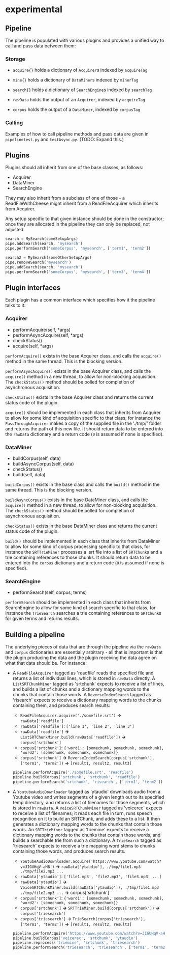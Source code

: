 # experimental

## Pipeline

The pipeline is populated with various plugins and provides a unified way to call and pass data between them:

### Storage
* `acquire{}` holds a dictionary of `Acquirer`s indexed by `acquireTag`
* `mine{}` holds a dictionary of `DataMiner`s indexed by `minerTag`
* `search{}` holds a dictionary of `SearchEngine`s indexed by `searchTag`

* `rawData` holds the output of an `Acquirer`, indexed by `acquireTag`
* `corpus` holds the output of a `DataMiner`, indexed by `corpusTag`


### Calling

Examples of how to call pipeline methods and pass data are given in `pipelinetest.py` and `testAsync.py`.
(TODO: Expand this.)

## Plugins

Plugins should all inherit from one of the base classes, as follows:

* Acquirer
* DataMiner
* SearchEngine

They may also inherit from a subclass of one of those - a ReadFileWithCheese might inherit from a ReadFileAcquirer which inherits from Acquirer.

Any setup specific to that given instance should be done in the constructor; once they are allocated in the pipeline they can only be replaced, not adjusted.

```Python
search = MySearch(someSetupArgs)
pipe.addSearch(search, 'mysearch')
pipe.performSearch('someCorpus', 'mysearch', ['term1', 'term2'])

search2 = MySearch(someOtherSetupArgs)
pipe.removeSearch('mysearch')
pipe.addSearch(search, 'mysearch')
pipe.performSearch('someCorpus', 'mysearch', ['term3', 'term4'])
```

## Plugin interfaces

Each plugin has a common interface which specifies how it the pipeline talks to it:

### Acquirer
* performAcquire(self, *args)
* performAsyncAcquire(self, *args)
* checkStatus()
* acquire(self, *args)

`performAcquire()` exists in the base Acquirer class, and calls the `acquire()` method in the same thread.  This is the blocking version.

`performAsyncAcquire()` exists in the base Acquirer class, and calls the `acquire()` method in a new thread, to allow for non-blocking acquisition.  The `checkStatus()` method should be polled for completion of asynchronous acquisition.

`checkStatus()` exists in the base Acquirer class and returns the current status code of the plugin.

`acquire()` should be implemented in each class that inherits from Acquirer to allow for some kind of acquisition specific to that class; for instance the `PassThroughAcquirer` makes a copy of the supplied file in the './tmp/' folder and returns the path of this new file.  It should return data to be entered into the `rawData` dictionary and a return code (`0` is assumed if none is specified).

### DataMiner
* buildCorpus(self, data)
* buildAsyncCorpus(self, data)
* checkStatus()
* build(self, data)

`buildCorpus()` exists in the base class and calls the `build()` method in the same thread.  This is the blocking version.

`buildAsyncCorpus()` exists in the base DataMiner class, and calls the `acquire()` method in a new thread, to allow for non-blocking acquisition. The `checkStatus()` method should be polled for completion of asynchronous acquisition.

`checkStatus()` exists in the base DataMiner class and returns the current status code of the plugin.

`build()` should be implemented in each class that inherits from DataMiner to allow for some kind of corpus processing specific to that class, for instance the `SRTTrieMiner` processes a .srt file into a list of `SRTChunk`s and a trie containing references to those chunks. It should return data to be entered into the `corpus` dictionary and a return code (`0` is assumed if none is specified).

### SearchEngine

* performSearch(self, corpus, terms)

`performSearch` should be implemented in each class that inherits from SearchEngine to allow for some kind of search specific to that class, for instance the `TrieSearch` searches a trie containing references to `SRTChunk`s for given terms and returns results.


## Building a pipeline

The underlying pieces of data that are through the pipeline via the `rawData` and `corpus` dictionaries are essentially arbitrary - all that is important is that the plugin producing the data and the plugin receiving the data agree on what that data should be. For instance:

* A `ReadFileAcquirer` tagged as 'readfile' reads the specified file and returns a list of individual lines, which is stored in `rawData` directly.  A `ListSRTChunkMiner` tagged as 'srtchunk' expects to receive a list of lines, and builds a list of chunks and a dictionary mapping words to the chunks that contain those words. A `ReverseIndexSearch` tagged as 'risearch' expects to receive a dictionary mapping words to the chunks containing them, and produces search results:

    * `ReadFileAcquirer.acquire('./somefile.srt')` __->__ `rawData['readfile']`
    * `rawData['readfile']`: `['line 1', 'line 2', 'line 3']`
    * `rawData['readfile']` __->__ `ListSRTChunkMiner.build(rawData['readfile'])` __->__ `corpus['srtchunk']`
    * `corpus['srtchunk']`: `{'word1': [somechunk, somechunk, somechunk], 'word2': [somechunk, somechunk, somechunk]}`
    * `corpus['srtchunk']` __->__ `ReverseIndexSearch(corpus['srtchunk'], ['term1', 'term2'])` __->__ `[result1, result2, result3]`

    ```python
    pipeline.performAcquire('./somefile.srt', 'readfile')
    pipeline.buildCorpus('srtchunk', 'srtchunk', 'readfile')
    pipeline.performSearch('srtchunk', 'risearch', ['term1', 'term2'])
    ```

* A `YoutubeAudioDownloader` tagged as 'ytaudio' downloads audio from a Youtube video and writes segments of a given length out to its specified temp directory, and returns a list of filenames for those segments, which is stored in `rawData`. A `VoiceSRTChunkMiner` tagged as 'voicerec' expects to receive a list of filenames; it reads each file in turn, runs speech recognition on it to build an SRTChunk, and adds these to a list.  It then generates a dictionary mapping words to the chunks that contain those words. An `SRTTrieMiner` tagged as 'triemine' expects to receive a dictionary mapping words to the chunks that contain those words, and builds a searchable trie from such a dictionary.  A `TrieSearch` tagged as 'triesearch' expects to receive a trie mapping word stems to chunks containing those words, and produces search results.

    * `YoutubeAudioDownloader.acquire('https://www.youtube.com/watch?v=JIGUHqV-aH8')` __->__ `rawData['ytaudio'], ./tmp/file1.mp3 ./tmp/file2.mp3 ...` 
    * `rawData['ytaudio']`: `['file1.mp3', 'file2.mp3', 'file3.mp3' ...]`
    * `rawData['ytaudio']` __->__ `VoiceSRTChunkMiner.build(rawData['ytaudio']), ./tmp/file1.mp3 ./tmp/file2.mp3 ...` __->__ corpus['srtchunk']`
    * `corpus['srtchunk']`: `{'word1': [somechunk, somechunk, somechunk], 'word2': [somechunk, somechunk, somechunk]}`
    * `corpus['srtchunk']` __->__ `SRTTrieMiner.build(corpus['srtchunk'])` __->__ `corpus['triesearch']`
    * `corpus['triesearch']` __->__ `TrieSearch(corpus['triesearch'], ['term1', 'term2'])` __->__ `[result1, result2, result3]`

    ```python
    pipeline.performAcquire('https://www.youtube.com/watch?v=JIGUHqV-aH8', 'ytaudio')
    pipeline.buildCorpus('voicerec', 'srtchunk', 'ytaudio')
    pipeline.reprocess('triemine', 'srtchunk', 'triesearch')
    pipeline.performSearch('triesearch', 'triesearch', ['term1', 'term2'])
    ```